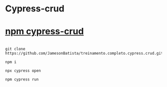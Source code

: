 # Cypress-crud

# [npm cypress-crud ](https://www.npmjs.com/package/cypress-crud)

```text

git clone https://github.com/JamesonBatista/treinamento.completo.cypress.crud.git

npm i

npx cypress open

npm cypress run


```
